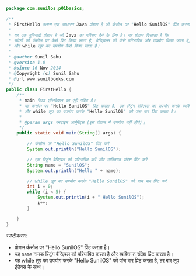 ```java
package com.sunilos.p01basics;

/**
 * FirstHello क्लास एक साधारण Java प्रोग्राम है जो कंसोल पर "Hello SunilOS" प्रिंट करता है।
 * 
 * यह एक बुनियादी प्रोग्राम है जो Java का परिचय देने के लिए है। यह प्रोग्राम दिखाता है कि 
 * संदेशों को कंसोल पर कैसे प्रिंट किया जाता है, वेरिएबल्स को कैसे परिभाषित और उपयोग किया जाता है, 
 * और while लूप का उपयोग कैसे किया जाता है।
 * 
 * @author Sunil Sahu
 * @version 1.0
 * @since 16 Nov 2014
 * @Copyright (c) Sunil Sahu
 * @url www.sunilbooks.com
 */
public class FirstHello {
    /**
     * main मेथड एप्लिकेशन का एंट्री पॉइंट है।
     * यह कंसोल पर "Hello SunilOS" प्रिंट करता है, एक स्ट्रिंग वेरिएबल का उपयोग करके व्यक्तिगत संदेश प्रिंट करता है,
     * और while लूप का उपयोग करके "Hello SunilOS" को पांच बार प्रिंट करता है।
     *
     * @param args रनटाइम आर्गुमेंट्स (इस प्रोग्राम में उपयोग नहीं होते)।
     */
    public static void main(String[] args) {

        // कंसोल पर "Hello SunilOS" प्रिंट करें
        System.out.println("Hello SunilOS");

        // एक स्ट्रिंग वेरिएबल को परिभाषित करें और व्यक्तिगत संदेश प्रिंट करें
        String name = "SunilOS";
        System.out.println("Hello " + name);

        // while लूप का उपयोग करके "Hello SunilOS" को पांच बार प्रिंट करें
        int i = 0;
        while (i < 5) {
            System.out.println(i + " Hello SunilOS");
            i++;
        }

    }
}
```

स्पष्टीकरण:
- प्रोग्राम कंसोल पर "Hello SunilOS" प्रिंट करता है।
- यह `name` नामक स्ट्रिंग वेरिएबल को परिभाषित करता है और व्यक्तिगत संदेश प्रिंट करता है।
- यह while लूप का उपयोग करके "Hello SunilOS" को पांच बार प्रिंट करता है, हर बार लूप इंडेक्स के साथ।
